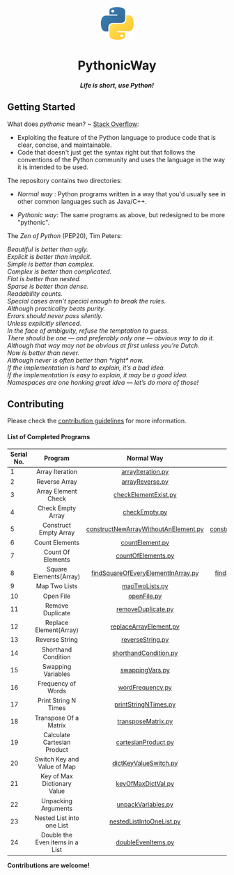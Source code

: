 <div align="center">
    <img src="./logo.png" width="75">
    <h1> PythonicWay </h1>
    <h4><em>Life is short, use Python!</em></h4>
</div>

## Getting Started

What does _pythonic_ mean? ~ [Stack Overflow](https://stackoverflow.com/a/25011492/5373017):

- Exploiting the feature of the Python language to produce code that is clear, concise, and maintainable.
- Code that doesn't just get the syntax right but that follows the conventions of the Python community and uses the language in the way it is intended to be used.

The repository contains two directories:

- _Normal way_ : Python programs written in a way that you'd usually see in other common languages such as Java/C++.

- _Pythonic way_: The same programs as above, but redesigned to be more "pythonic".

The _Zen of Python_ (PEP20), Tim Peters:

_Beautiful is better than ugly.  
Explicit is better than implicit.  
Simple is better than complex.  
Complex is better than complicated.  
Flat is better than nested.  
Sparse is better than dense.  
Readability counts.  
Special cases aren’t special enough to break the rules.  
Although practicality beats purity.  
Errors should never pass silently.  
Unless explicitly silenced.  
In the face of ambiguity, refuse the temptation to guess.  
There should be one — and preferably only one — obvious way to do it.  
Although that way may not be obvious at first unless you’re Dutch.  
Now is better than never.  
Although never is often better than \*right\* now.  
If the implementation is hard to explain, it’s a bad idea.  
If the implementation is easy to explain, it may be a good idea.  
Namespaces are one honking great idea — let’s do more of those!_

## Contributing

Please check the [contribution guidelines](./CONTRIBUTING.md) for more information.

#### List of Completed Programs

| Serial No. |             Program             |                                         Normal Way                                         |                                         Pythonic Way                                         |
| ---------- | :-----------------------------: | :----------------------------------------------------------------------------------------: | :------------------------------------------------------------------------------------------: |
| 1          |         Array Iteration         |                    [arrayIteration.py](/Normal%20way/arrayIteration.py)                    |                    [arrayIteration.py](/Pythonic%20way/arrayIteration.py)                    |
| 2          |          Reverse Array          |                      [arrayReverse.py](/Normal%20way/arrayReverse.py)                      |                      [arrayReverse.py](/Pythonic%20way/arrayReverse.py)                      |
| 3          |       Array Element Check       |                 [checkElementExist.py](/Normal%20way/checkElementExist.py)                 |                 [checkElementExist.py](/Pythonic%20way/checkElementExist.py)                 |
| 4          |        Check Empty Array        |                        [checkEmpty.py](/Normal%20way/checkEmpty.py)                        |                        [checkEmpty.py](/Pythonic%20way/checkEmpty.py)                        |
| 5          |      Construct Empty Array      | [constructNewArrayWithoutAnElement.py](/Normal%20way/constructNewArrayWithoutAnElement.py) | [constructNewArrayWithoutAnElement.py](/Pythonic%20way/constructNewArrayWithoutAnElement.py) |
| 6          |         Count Elements          |                      [countElement.py](/Normal%20way/countElement.py)                      |                      [countElement.py](/Pythonic%20way/countElement.py)                      |
| 7          |        Count Of Elements        |                   [countOfElements.py](/Normal%20way/countOfElements.py)                   |                   [countOfElements.py](/Pythonic%20way/countOfElements.py)                   |
| 8          |     Square Elements(Array)      |   [findSquareOfEveryElementInArray.py](/Normal%20way/findSquareOfEveryElementInArray.py)   |   [findSquareOfEveryElementInArray.py](/Pythonic%20way/findSquareOfEveryElementInArray.py)   |
| 9          |          Map Two Lists          |                       [mapTwoLists.py](/Normal%20way/mapTwoLists.py)                       |                       [mapTwoLists.py](/Pythonic%20way/mapTwoLists.py)                       |
| 10         |            Open File            |                          [openFile.py](/Normal%20way/openFile.py)                          |                          [openFile.py](/Pythonic%20way/openFile.py)                          |
| 11         |        Remove Duplicate         |                   [removeDuplicate.py](/Normal%20way/removeDuplicate.py)                   |                   [removeDuplicate.py](/Pythonic%20way/removeDuplicate.py)                   |
| 12         |     Replace Element(Array)      |               [replaceArrayElement.py](/Normal%20way/replaceArrayElement.py)               |               [replaceArrayElement.py](/Pythonic%20way/replaceArrayElement.py)               |
| 13         |         Reverse String          |                     [reverseString.py](/Normal%20way/reverseString.py)                     |                     [reverseString.py](/Pythonic%20way/reverseString.py)                     |
| 14         |       Shorthand Condition       |                [shorthandCondition.py](/Normal%20way/shorthandCondition.py)                |                [shorthandCondition.py](/Pythonic%20way/shorthandCondition.py)                |
| 15         |       Swapping Variables        |                      [swappingVars.py](/Normal%20way/swappingVars.py)                      |                      [swappingVars.py](/Pythonic%20way/swappingVars.py)                      |
| 16         |       Frequency of Words        |                     [wordFrequency.py](/Normal%20way/wordFrequency.py)                     |                     [wordFrequency.py](/Pythonic%20way/wordFrequency.py)                     |
| 17         |      Print String N Times       |                 [printStringNTimes.py](/Normal%20way/printStringNTimes.py)                 |                 [printStringNTimes.py](/Pythonic%20way/printStringNTimes.py)                 |
| 18         |      Transpose Of a Matrix      |                   [transposeMatrix.py](/Normal%20way/transposeMatrix.py)                   |                   [transposeMatrix.py](/Pythonic%20way/transposeMatrix.py)                   |
| 19         |   Calculate Cartesian Product   |                  [cartesianProduct.py](/Normal%20way/cartesianProduct.py)                  |                  [cartesianProduct.py](/Pythonic%20way/cartesianProduct.py)                  |
| 20         |   Switch Key and Value of Map   |                [dictKeyValueSwitch.py](/Normal%20way/dictKeyValueSwitch.py)                |                [dictKeyValueSwitch.py](/Pythonic%20way/dictKeyValueSwitch.py)                |
| 21         |   Key of Max Dictionary Value   |                   [keyOfMaxDictVal.py](/Normal%20way/keyOfMaxDictVal.py)                   |                   [keyOfMaxDictVal.py](/Pythonic%20way/keyOfMaxDictVal.py)                   |
| 22         |       Unpacking Arguments       |                   [unpackVariables.py](/Normal%20way/unpackVariables.py)                   |                   [unpackVariables.py](/Pythonic%20way/unpackVariables.py)                   |
| 23         |    Nested List into one List    |             [nestedListIntoOneList.py](/Normal%20way/nestedListIntoOneList.py)             |             [nestedListIntoOneList.py](/Pythonic%20way/nestedListIntoOneList.py)             |
| 24         | Double the Even items in a List |                   [doubleEvenItems.py](/Normal%20way/doubleEvenItems.py)                   |                   [doubleEvenItems.py](/Pythonic%20way/doubleEvenItems.py)                   |

**Contributions are welcome!**
